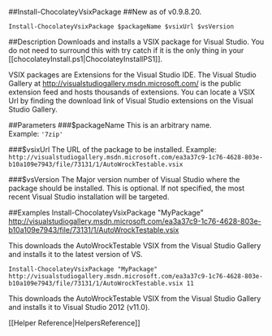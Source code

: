 ##Install-ChocolateyVsixPackage
##New as of v0.9.8.20.
  
`Install-ChocolateyVsixPackage $packageName $vsixUrl $vsVersion`  
  
##Description
Downloads and installs a VSIX package for Visual Studio. You do not need to surround this with try catch if it is the only thing in your [[chocolateyInstall.ps1|ChocolateyInstallPS1]].

VSIX packages are Extensions for the Visual Studio IDE. The Visual Studio Gallery at http://visualstudiogallery.msdn.microsoft.com/ is the public extension feed and hosts thousands of extensions. You can locate a VSIX Url by finding the download link of Visual Studio extensions on the Visual Studio Gallery.

##Parameters
###$packageName
This is an arbitrary name.  
Example: `'7zip'`  
  
###$vsixUrl
The URL of the package to be installed.
Example: `http://visualstudiogallery.msdn.microsoft.com/ea3a37c9-1c76-4628-803e-b10a109e7943/file/73131/1/AutoWrockTestable.vsix`  
  
###$vsVersion
The Major version number of Visual Studio where the package should be installed. This is optional. If not specified, the most recent Visual Studio installation will be targeted.
  
##Examples
    Install-ChocolateyVsixPackage "MyPackage" http://visualstudiogallery.msdn.microsoft.com/ea3a37c9-1c76-4628-803e-b10a109e7943/file/73131/1/AutoWrockTestable.vsix

This downloads the AutoWrockTestable VSIX from the Visual Studio Gallery and installs it to the latest version of VS.

    Install-ChocolateyVsixPackage "MyPackage" http://visualstudiogallery.msdn.microsoft.com/ea3a37c9-1c76-4628-803e-b10a109e7943/file/73131/1/AutoWrockTestable.vsix 11

This downloads the AutoWrockTestable VSIX from the Visual Studio Gallery and installs it to Visual Studio 2012 (v11.0). 

[[Helper Reference|HelpersReference]]